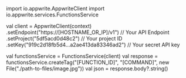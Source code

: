 import io.appwrite.AppwriteClient
import io.appwrite.services.FunctionsService

val client = AppwriteClient(context)
  .setEndpoint("https://[HOSTNAME_OR_IP]/v1") // Your API Endpoint
  .setProject("5df5acd0d48c2") // Your project ID
  .setKey("919c2d18fb5d4...a2ae413da83346ad2") // Your secret API key

val functionsService = FunctionsService(client)
val response = functionsService.createTag("[FUNCTION_ID]", "[COMMAND]", new File("./path-to-files/image.jpg"))
val json = response.body?.string()